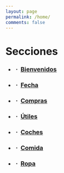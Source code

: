```yaml
---
layout: page
permalink: /home/
comments: false
---
```


<div class="home">
  <h1 class="page-heading">Secciones</h1>
  
  <ul class="fa-ul" id="lista">
      <li>
        <h3>
            <i class="fa fa-fw fa-home"></i>&nbsp;·&nbsp;
            <a href="/bienvenidos">Bienvenidos</a>
        </h3>
      </li>
      <li>
        <h3>
            <i class="fa fa-fw fa-calendar"></i>&nbsp;·&nbsp;
            <a href="/fecha">Fecha</a>
        </h3>
      </li>
      <li>
        <h3>
            <i class="fa fa-fw fa-shopping-cart"></i>&nbsp;·&nbsp;
            <a href="/compras">Compras</a>
        </h3>
      </li>
      <li>
        <h3>
            <i class="fa fa-fw fa-compass"></i>&nbsp;·&nbsp;
          <a href="/utiles">Útiles</a>
        </h3>
      </li>
      <li>
        <h3>
            <i class="fa fa-fw fa-car"></i>&nbsp;·&nbsp;
            <a href="/coches">Coches</a>
        </h3>
      </li>
      <li>
        <h3>
            <i class="fa fa-fw fa-cutlery"></i>&nbsp;·&nbsp;
            <a href="/comida">Comida</a>
        </h3>
      </li>
      <li>
        <h3>
            <i class="fa fa-fw fa-male"></i>&nbsp;·&nbsp;
            <a href="/ropa">Ropa</a>
        </h3>
      </li>
  </ul>
  
  <!--
  <p class="rss-subscribe">suscríbete <a href="{{ "/feed.xml" | prepend: site.baseurl }}">vía RSS</a></p>
  -->

</div>
